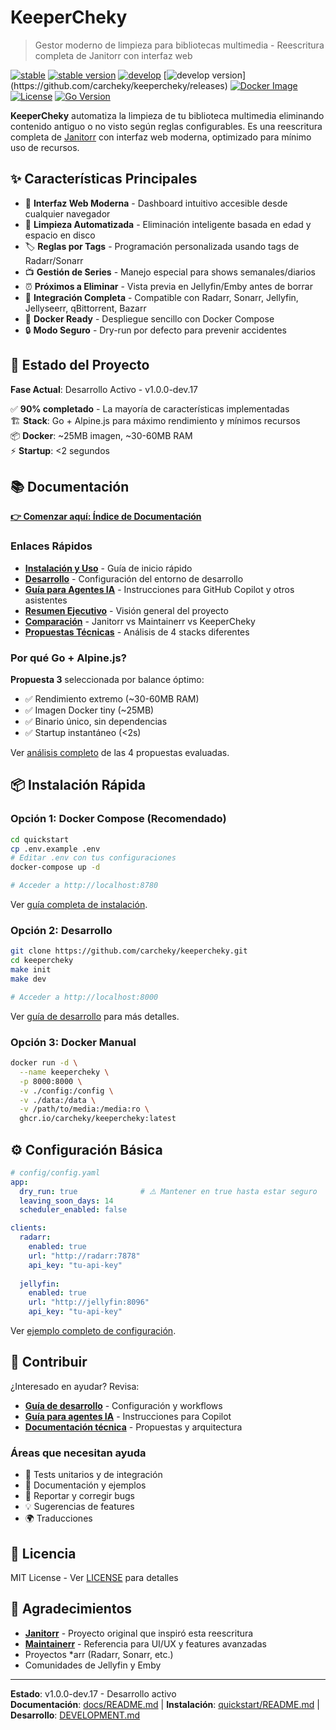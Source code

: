 # KeeperCheky

> Gestor moderno de limpieza para bibliotecas multimedia - Reescritura completa de Janitorr con interfaz web

[![stable](https://img.shields.io/github/actions/workflow/status/carcheky/keepercheky/release.yml?branch=stable&label=stable&logo=github)](https://github.com/carcheky/keepercheky/actions/workflows/release.yml)
[![stable version](https://img.shields.io/github/v/release/carcheky/keepercheky?label=stable)](https://github.com/carcheky/keepercheky/releases)
[![develop](https://img.shields.io/github/actions/workflow/status/carcheky/keepercheky/release.yml?branch=develop&label=develop&logo=github)](https://github.com/carcheky/keepercheky/actions/workflows/release.yml)
[![develop version](https://img.shields.io/github/v/release/carcheky/keepercheky?include_prereleases&label=develop&filter=*-dev*)](https://github.com/carcheky/keepercheky/releases)
[![Docker Image](https://img.shields.io/badge/docker-ghcr.io-blue?logo=docker)](https://github.com/carcheky/keepercheky/pkgs/container/keepercheky)
[![License](https://img.shields.io/badge/license-MIT-blue)](LICENSE)
[![Go Version](https://img.shields.io/github/go-mod/go-version/carcheky/keepercheky)](go.mod)

**KeeperCheky** automatiza la limpieza de tu biblioteca multimedia eliminando contenido antiguo o no visto según reglas configurables. Es una reescritura completa de [Janitorr](https://github.com/Schaka/janitorr) con interfaz web moderna, optimizado para mínimo uso de recursos.

## ✨ Características Principales

- 🎨 **Interfaz Web Moderna** - Dashboard intuitivo accesible desde cualquier navegador
- 🧹 **Limpieza Automatizada** - Eliminación inteligente basada en edad y espacio en disco
- 🏷️ **Reglas por Tags** - Programación personalizada usando tags de Radarr/Sonarr
- 📺 **Gestión de Series** - Manejo especial para shows semanales/diarios
- ⏰ **Próximos a Eliminar** - Vista previa en Jellyfin/Emby antes de borrar
- 🔗 **Integración Completa** - Compatible con Radarr, Sonarr, Jellyfin, Jellyseerr, qBittorrent, Bazarr
- 🐳 **Docker Ready** - Despliegue sencillo con Docker Compose
- 🔒 **Modo Seguro** - Dry-run por defecto para prevenir accidentes

## 🚀 Estado del Proyecto

**Fase Actual**: Desarrollo Activo - v1.0.0-dev.17

✅ **90% completado** - La mayoría de características implementadas  
🏗️ **Stack**: Go + Alpine.js para máximo rendimiento y mínimos recursos  
📦 **Docker**: ~25MB imagen, ~30-60MB RAM  
⚡ **Startup**: <2 segundos

## 📚 Documentación

**[👉 Comenzar aquí: Índice de Documentación](docs/README.md)**

### Enlaces Rápidos

- **[Instalación y Uso](quickstart/README.md)** - Guía de inicio rápido
- **[Desarrollo](DEVELOPMENT.md)** - Configuración del entorno de desarrollo
- **[Guía para Agentes IA](AGENTS.md)** - Instrucciones para GitHub Copilot y otros asistentes
- **[Resumen Ejecutivo](docs/RESUMEN_EJECUTIVO.md)** - Visión general del proyecto
- **[Comparación](docs/RESUMEN_COMPARATIVO.md)** - Janitorr vs Maintainerr vs KeeperCheky
- **[Propuestas Técnicas](docs/propuestas/)** - Análisis de 4 stacks diferentes

### Por qué Go + Alpine.js?

**Propuesta 3** seleccionada por balance óptimo:
- ✅ Rendimiento extremo (~30-60MB RAM)
- ✅ Imagen Docker tiny (~25MB)
- ✅ Binario único, sin dependencias
- ✅ Startup instantáneo (<2s)

Ver [análisis completo](docs/COMPARACION_Y_RECOMENDACIONES.md) de las 4 propuestas evaluadas.

## 📦 Instalación Rápida

### Opción 1: Docker Compose (Recomendado)

```bash
cd quickstart
cp .env.example .env
# Editar .env con tus configuraciones
docker-compose up -d

# Acceder a http://localhost:8780
```

Ver [guía completa de instalación](quickstart/README.md).

### Opción 2: Desarrollo

```bash
git clone https://github.com/carcheky/keepercheky.git
cd keepercheky
make init
make dev

# Acceder a http://localhost:8000
```

Ver [guía de desarrollo](DEVELOPMENT.md) para más detalles.

### Opción 3: Docker Manual

```bash
docker run -d \
  --name keepercheky \
  -p 8000:8000 \
  -v ./config:/config \
  -v ./data:/data \
  -v /path/to/media:/media:ro \
  ghcr.io/carcheky/keepercheky:latest
```

## ⚙️ Configuración Básica

```yaml
# config/config.yaml
app:
  dry_run: true              # ⚠️ Mantener en true hasta estar seguro
  leaving_soon_days: 14
  scheduler_enabled: false

clients:
  radarr:
    enabled: true
    url: "http://radarr:7878"
    api_key: "tu-api-key"
  
  jellyfin:
    enabled: true
    url: "http://jellyfin:8096"
    api_key: "tu-api-key"
```

Ver [ejemplo completo de configuración](.env.example).

## 🤝 Contribuir

¿Interesado en ayudar? Revisa:

- **[Guía de desarrollo](DEVELOPMENT.md)** - Configuración y workflows
- **[Guía para agentes IA](AGENTS.md)** - Instrucciones para Copilot
- **[Documentación técnica](docs/)** - Propuestas y arquitectura

### Áreas que necesitan ayuda

- 🧪 Tests unitarios y de integración
- 📝 Documentación y ejemplos
- 🐛 Reportar y corregir bugs
- 💡 Sugerencias de features
- 🌍 Traducciones

## 📝 Licencia

MIT License - Ver [LICENSE](LICENSE) para detalles

## 🙏 Agradecimientos

- **[Janitorr](https://github.com/Schaka/janitorr)** - Proyecto original que inspiró esta reescritura
- **[Maintainerr](https://github.com/jorenn92/Maintainerr)** - Referencia para UI/UX y features avanzadas
- Proyectos *arr (Radarr, Sonarr, etc.)
- Comunidades de Jellyfin y Emby

---

**Estado**: v1.0.0-dev.17 - Desarrollo activo  
**Documentación**: [docs/README.md](docs/README.md) | **Instalación**: [quickstart/README.md](quickstart/README.md) | **Desarrollo**: [DEVELOPMENT.md](DEVELOPMENT.md)


